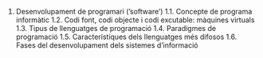 1. Desenvolupament de programari (’software’)
1.1. Concepte de programa informàtic
1.2. Codi font, codi objecte i codi excutable: màquines virtuals
1.3. Tipus de llenguatges de programació
1.4. Paradigmes de programació
1.5. Característiques dels llenguatges més difosos
1.6. Fases del desenvolupament dels sistemes d’informació
